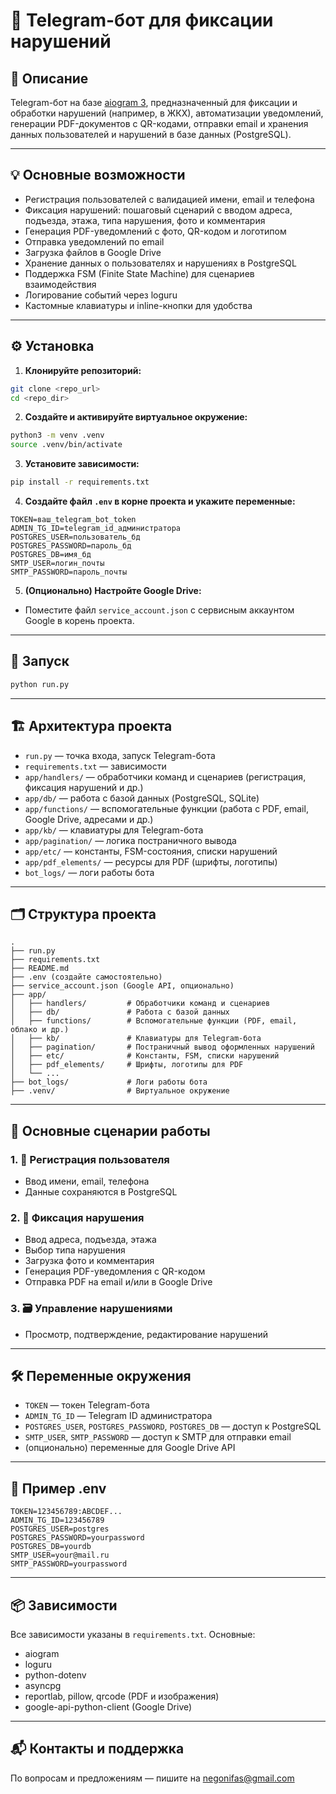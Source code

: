 # 🚨 Telegram-бот для фиксации нарушений

## 📝 Описание

Telegram-бот на базе [aiogram 3](https://docs.aiogram.dev/en/latest/), предназначенный для фиксации и обработки нарушений (например, в ЖКХ), автоматизации уведомлений, генерации PDF-документов с QR-кодами, отправки email и хранения данных пользователей и нарушений в базе данных (PostgreSQL).

---

## 💡 Основные возможности

- Регистрация пользователей с валидацией имени, email и телефона
- Фиксация нарушений: пошаговый сценарий с вводом адреса, подъезда, этажа, типа нарушения, фото и комментария
- Генерация PDF-уведомлений с фото, QR-кодом и логотипом
- Отправка уведомлений по email
- Загрузка файлов в Google Drive
- Хранение данных о пользователях и нарушениях в PostgreSQL
- Поддержка FSM (Finite State Machine) для сценариев взаимодействия
- Логирование событий через loguru
- Кастомные клавиатуры и inline-кнопки для удобства

---

## ⚙️ Установка

1. **Клонируйте репозиторий:**

```bash
git clone <repo_url>
cd <repo_dir>
```

2. **Создайте и активируйте виртуальное окружение:**

```bash
python3 -m venv .venv
source .venv/bin/activate
```

3. **Установите зависимости:**

```bash
pip install -r requirements.txt
```

4. **Создайте файл `.env` в корне проекта и укажите переменные:**

```
TOKEN=ваш_telegram_bot_token
ADMIN_TG_ID=telegram_id_администратора
POSTGRES_USER=пользователь_бд
POSTGRES_PASSWORD=пароль_бд
POSTGRES_DB=имя_бд
SMTP_USER=логин_почты
SMTP_PASSWORD=пароль_почты
```

5. **(Опционально) Настройте Google Drive:**
- Поместите файл `service_account.json` с сервисным аккаунтом Google в корень проекта.

---

## 🚀 Запуск

```bash
python run.py
```

---

## 🏗️ Архитектура проекта

- `run.py` — точка входа, запуск Telegram-бота
- `requirements.txt` — зависимости
- `app/handlers/` — обработчики команд и сценариев (регистрация, фиксация нарушений и др.)
- `app/db/` — работа с базой данных (PostgreSQL, SQLite)
- `app/functions/` — вспомогательные функции (работа с PDF, email, Google Drive, адресами и др.)
- `app/kb/` — клавиатуры для Telegram-бота
- `app/pagination/` — логика постраничного вывода
- `app/etc/` — константы, FSM-состояния, списки нарушений
- `app/pdf_elements/` — ресурсы для PDF (шрифты, логотипы)
- `bot_logs/` — логи работы бота

---

## 🗂️ Структура проекта

```text
.
├── run.py
├── requirements.txt
├── README.md
├── .env (создайте самостоятельно)
├── service_account.json (Google API, опционально)
├── app/
│   ├── handlers/         # Обработчики команд и сценариев
│   ├── db/               # Работа с базой данных
│   ├── functions/        # Вспомогательные функции (PDF, email, облако и др.)
│   ├── kb/               # Клавиатуры для Telegram-бота
│   ├── pagination/       # Постраничный вывод оформленных нарушений
│   ├── etc/              # Константы, FSM, списки нарушений
│   ├── pdf_elements/     # Шрифты, логотипы для PDF
│   └── ...
├── bot_logs/             # Логи работы бота
├── .venv/                # Виртуальное окружение
```
---


## 🔄 Основные сценарии работы

### 1. 👤 Регистрация пользователя
- Ввод имени, email, телефона
- Данные сохраняются в PostgreSQL

### 2. 📸 Фиксация нарушения
- Ввод адреса, подъезда, этажа
- Выбор типа нарушения
- Загрузка фото и комментария
- Генерация PDF-уведомления с QR-кодом
- Отправка PDF на email и/или в Google Drive

### 3. 🗃️ Управление нарушениями
- Просмотр, подтверждение, редактирование нарушений

---

## 🛠️ Переменные окружения

- `TOKEN` — токен Telegram-бота
- `ADMIN_TG_ID` — Telegram ID администратора
- `POSTGRES_USER`, `POSTGRES_PASSWORD`, `POSTGRES_DB` — доступ к PostgreSQL
- `SMTP_USER`, `SMTP_PASSWORD` — доступ к SMTP для отправки email
- (опционально) переменные для Google Drive API

---

## 📄 Пример .env

```text
TOKEN=123456789:ABCDEF...
ADMIN_TG_ID=123456789
POSTGRES_USER=postgres
POSTGRES_PASSWORD=yourpassword
POSTGRES_DB=yourdb
SMTP_USER=your@mail.ru
SMTP_PASSWORD=yourpassword
```

---

## 📦 Зависимости

Все зависимости указаны в `requirements.txt`. Основные:
- aiogram
- loguru
- python-dotenv
- asyncpg
- reportlab, pillow, qrcode (PDF и изображения)
- google-api-python-client (Google Drive)

---

## 📬 Контакты и поддержка

По вопросам и предложениям — пишите на negonifas@gmail.com  
